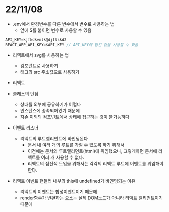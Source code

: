 # 22/11/08

- .env에서 환경변수를 다른 변수에서 변수로 사용하는 법
	- 앞에 $를 붙이면 변수로 사용할 수 있음

```jsx
API_KEY=kjfkdkvmlk@djflskd2
REACT_APP_API_KEY=$API_KEY // API_KEY에 담긴 값을 사용할 수 있음
```

- 리액트에서 svg를 사용하는 법
	- 컴포넌트로 사용하기
	- 태그의 src 주소값으로 사용하기


- 리액트

- 클래스의 단점
	- 상태를 외부에 공유하기가 어렵다
	- 인스턴스에 종속되어있기 때문에
	- 자손 이외의 컴포넌트에서 상태에 접근하는 것이 불가능하다

- 이벤트 리스너
	- 리액트의 루트엘리먼트에 바인딩된다
		- 문서 내 여러 개의 루트를 가질 수 있도록 하기 위해서
		- 이전에는 문서의 루트엘리먼트(html)에 위임했으나, 그렇게하면 문서에 리액트를 여러 개 사용할 수 없다.
		- 리액트의 점진적 도입을 위해서는 각각의 리액트 루트에 이벤트를 위임해야 한다.

- 리액트 이벤트 핸들러 내부의 this에 undefined가 바인딩되는 이유
	- 리액트의 이벤트는 합성이벤트이기 때문에
	- render함수가 반환하는 요소는 실제 DOM노드가 아니라 리액트 엘리먼트이기 때문에